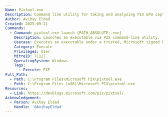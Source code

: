```yaml
---
Name: Pixtool.exe
Description: Command line utility for taking and analyzing PIX GPU captures.
Author: Avihay Eldad
Created: 2025-09-21
Commands:
  - Command: pixtool.exe launch {PATH_ABSOLUTE:.exe}
    Description: Launches an executable via PIX command-line utility.
    Usecase: Executes an executable under a trusted, Microsoft signed binary.
    Category: Execute
    Privileges: User
    MitreID: T1127
    OperatingSystem: Windows
    Tags:
      - Execute: EXE
Full_Path:
  - Path: C:\Program Files\Microsoft PIX\pixtool.exe
  - Path: C:\Program Files (x86)\Microsoft PIX\pixtool.exe
Resources:
  - Link: https://devblogs.microsoft.com/pix/pixtool/
Acknowledgement:
  - Person: Avihay Eldad
    Handle: '@AvihayEldad'
---
```

